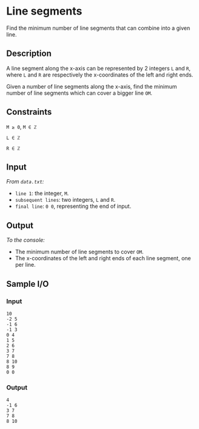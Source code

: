 # Line segments
Find the minimum number of line segments that can combine into a given line.

## Description
A line segment along the x-axis can be represented by 2 integers `L` and `R`, where `L` and `R` are respectively the x-coordinates of the left and right ends. 

Given a number of line segments along the x-axis, find the minimum number of line segments which can cover a bigger line `OM`.

## Constraints
`M ≥ 0`, `M ∈ ℤ`

`L ∈ ℤ`

`R ∈ ℤ`

## Input
*From `data.txt`:*
* `line 1`: the integer, `M`.
* `subsequent lines`: two integers, `L` and `R`.
* `final line`: `0 0`, representing the end of input.

## Output
*To the console:*
* The minimum number of line segments to cover `OM`.
* The x-coordinates of the left and right ends of each line segment, one per line.

## Sample I/O
### Input
```
10
-2 5
-1 6
-1 3
0 4
1 5
2 6
3 7
7 8
8 10
8 9
0 0
```

### Output
```
4
-1 6
3 7
7 8
8 10
```
